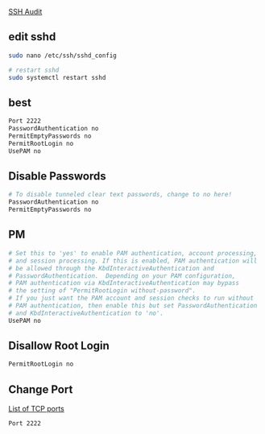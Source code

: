 [SSH Audit](https://ssh-audit.com)


## edit sshd
```bash
sudo nano /etc/ssh/sshd_config

# restart sshd
sudo systemctl restart sshd
```


## best
```bash
Port 2222
PasswordAuthentication no
PermitEmptyPasswords no
PermitRootLogin no
UsePAM no
```


## Disable Passwords
```bash
# To disable tunneled clear text passwords, change to no here!
PasswordAuthentication no
PermitEmptyPasswords no
```


## PM
```bash
# Set this to 'yes' to enable PAM authentication, account processing,
# and session processing. If this is enabled, PAM authentication will
# be allowed through the KbdInteractiveAuthentication and
# PasswordAuthentication.  Depending on your PAM configuration,
# PAM authentication via KbdInteractiveAuthentication may bypass
# the setting of "PermitRootLogin without-password".
# If you just want the PAM account and session checks to run without
# PAM authentication, then enable this but set PasswordAuthentication
# and KbdInteractiveAuthentication to 'no'.
UsePAM no
```


## Disallow Root Login
```bash
PermitRootLogin no
```


## Change Port
[List of TCP ports](https://en.wikipedia.org/wiki/List_of_TCP_and_UDP_port_numbers)
```bash
Port 2222
```
